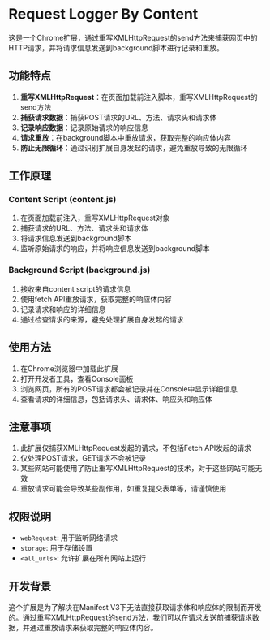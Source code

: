 # Request Logger By Content

这是一个Chrome扩展，通过重写XMLHttpRequest的send方法来捕获网页中的HTTP请求，并将请求信息发送到background脚本进行记录和重放。

## 功能特点

1. **重写XMLHttpRequest**：在页面加载前注入脚本，重写XMLHttpRequest的send方法
2. **捕获请求数据**：捕获POST请求的URL、方法、请求头和请求体
3. **记录响应数据**：记录原始请求的响应信息
4. **请求重放**：在background脚本中重放请求，获取完整的响应体内容
5. **防止无限循环**：通过识别扩展自身发起的请求，避免重放导致的无限循环

## 工作原理

### Content Script (content.js)

1. 在页面加载前注入，重写XMLHttpRequest对象
2. 捕获请求的URL、方法、请求头和请求体
3. 将请求信息发送到background脚本
4. 监听原始请求的响应，并将响应信息发送到background脚本

### Background Script (background.js)

1. 接收来自content script的请求信息
2. 使用fetch API重放请求，获取完整的响应体内容
3. 记录请求和响应的详细信息
4. 通过检查请求的来源，避免处理扩展自身发起的请求

## 使用方法

1. 在Chrome浏览器中加载此扩展
2. 打开开发者工具，查看Console面板
3. 浏览网页，所有的POST请求都会被记录并在Console中显示详细信息
4. 查看请求的详细信息，包括请求头、请求体、响应头和响应体

## 注意事项

1. 此扩展仅捕获XMLHttpRequest发起的请求，不包括Fetch API发起的请求
2. 仅处理POST请求，GET请求不会被记录
3. 某些网站可能使用了防止重写XMLHttpRequest的技术，对于这些网站可能无效
4. 重放请求可能会导致某些副作用，如重复提交表单等，请谨慎使用

## 权限说明

- `webRequest`: 用于监听网络请求
- `storage`: 用于存储设置
- `<all_urls>`: 允许扩展在所有网站上运行

## 开发背景

这个扩展是为了解决在Manifest V3下无法直接获取请求体和响应体的限制而开发的。通过重写XMLHttpRequest的send方法，我们可以在请求发送前捕获请求数据，并通过重放请求来获取完整的响应体内容。
